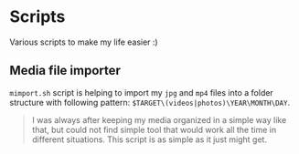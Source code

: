 # Scripts

Various scripts to make my life easier :)

## Media file importer

`mimport.sh` script is helping to import my `jpg` and `mp4` files into a folder
structure with following pattern: `$TARGET\(videos|photos)\YEAR\MONTH\DAY`.

> I was always after keeping my media organized in a simple way like that, but
> could not find simple tool that would work all the time in different
> situations. This script is as simple as it just might get.
